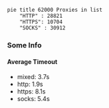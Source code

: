 
```mermaid
pie title 62000 Proxies in list
    "HTTP" : 28821
    "HTTPS": 10704
    "SOCKS" : 30912
```

### Some Info
#### Average Timeout

- mixed: 3.7s
- http: 1.9s
- https: 8.1s
- socks: 5.4s